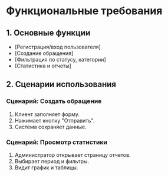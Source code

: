 # Функциональные требования

## 1. Основные функции
- [Регистрация/вход пользователя]
- [Создание обращения]
- [Фильтрация по статусу, категории]
- [Статистика и отчеты]

## 2. Сценарии использования
### Сценарий: Создать обращение
1. Клиент заполняет форму.
2. Нажимает кнопку "Отправить".
3. Система сохраняет данные.

### Сценарий: Просмотр статистики
1. Администратор открывает страницу отчетов.
2. Выбирает период и фильтры.
3. Видит график и таблицы.
